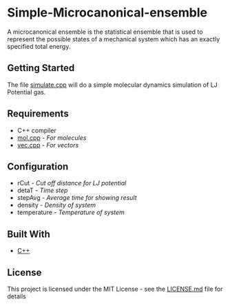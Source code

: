 # Simple-Microcanonical-ensemble
A microcanonical ensemble is the statistical ensemble that is used to represent the possible states of a mechanical system which has an exactly specified total energy.

## Getting Started
The file [simulate.cpp](simulate.cpp) will do a simple molecular dynamics simulation of LJ Potential gas.

## Requirements
* C++ compiler 
* [mol.cpp](mol.cpp) - *For molecules*
* [vec.cpp](vec.cpp) - *For vectors*

## Configuration
* rCut - *Cut off distance for LJ potential*
* detaT - *Time step*
* stepAvg - *Average time for showing result*
* density - *Density of system*
* temperature - *Temperature of system*

## Built With
* [C++](https://isocpp.org/)

## License
This project is licensed under the MIT License - see the [LICENSE.md](LICENSE.md) file for details
